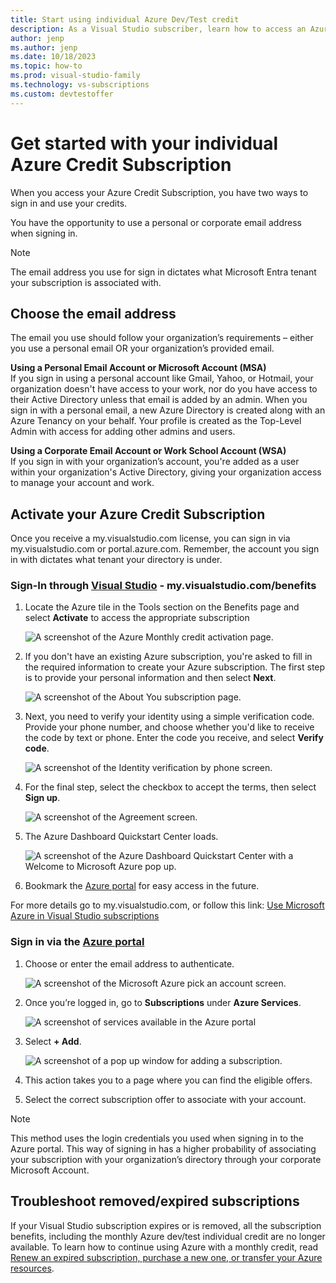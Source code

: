 ```yaml
---
title: Start using individual Azure Dev/Test credit
description: As a Visual Studio subscriber, learn how to access an Azure Credit subscription.
author: jenp
ms.author: jenp
ms.date: 10/18/2023
ms.topic: how-to
ms.prod: visual-studio-family
ms.technology: vs-subscriptions
ms.custom: devtestoffer
---
```


# Get started with your individual Azure Credit Subscription  

When you access your Azure Credit Subscription, you have two ways to sign in and use your credits.  

You have the opportunity to use a personal or corporate email address when signing in.  

> [!NOTE]
> The email address you use for sign in dictates what Microsoft Entra tenant your subscription is associated with.  

## Choose the email address  

The email you use should follow your organization’s requirements – either you use a personal email OR your organization’s provided email.

**Using a Personal Email Account or Microsoft Account (MSA)**  
If you sign in using a personal account like Gmail, Yahoo, or Hotmail, your organization doesn't have access to your work, nor do you have access to their Active Directory unless that email is added by an admin. When you sign in with a personal email, a new Azure Directory is created along with an Azure Tenancy on your behalf. Your profile is created as the Top-Level Admin with access for adding other admins and users.  

**Using a Corporate Email Account or Work School Account (WSA)**  
If you sign in with your organization’s account, you're added as a user within your organization's Active Directory, giving your organization access to manage your account and work.  

## Activate your Azure Credit Subscription  

Once you receive a my.visualstudio.com license, you can sign in via my.visualstudio.com or portal.azure.com.
Remember, the account you sign in with dictates what tenant your directory is under.  

### Sign-In through [Visual Studio](https://my.visualstudio.com/benefits) - my.visualstudio.com/benefits

1. Locate the Azure tile in the Tools section on the Benefits page and select **Activate** to access the appropriate subscription  

   ![A screenshot of the Azure Monthly credit activation page.](media/quickstart-individual-credit/activate.png "Select Activate to access your subscription.")  
2. If you don't have an existing Azure subscription, you're asked to fill in the required information to create your Azure subscription. The first step is to provide your personal information and then select **Next**.  

   ![A screenshot of the About You subscription page.](media/quickstart-individual-credit/azure-about-you.png "Enter your information and select 'Next'.")  
3. Next, you need to verify your identity using a simple verification code. Provide your phone number, and choose whether you'd like to receive the code by text or phone. Enter the code you receive, and select **Verify code**.  

   ![A screenshot of the Identity verification by phone screen.](media/quickstart-individual-credit/azure-identity.png)  
4. For the final step, select the checkbox to accept the terms, then select **Sign up**.  

   ![A screenshot of the Agreement screen.](media/quickstart-individual-credit/azure-agreement.png)  
5. The Azure Dashboard Quickstart Center loads.  

   ![A screenshot of the Azure Dashboard Quickstart Center with a Welcome to Microsoft Azure pop up.](media/quickstart-individual-credit/azure-quick-start.png)  
6. Bookmark the [Azure portal](https://portal.azure.com) for easy access in the future.  

For more details go to my.visualstudio.com, or follow this link: [Use Microsoft Azure in Visual Studio subscriptions](/visualstudio/subscriptions/vs-azure#:~:text=Eligibility%20%20%20%20Subscription%20Level%20%2F%20Program,%20%20Yes%20%2013%20more%20rows%20)  

### Sign in via the [Azure portal](https://portal.azure.com)

1. Choose or enter the email address to authenticate.

   ![A screenshot of the Microsoft Azure pick an account screen.](media/quickstart-individual-credit/pick-an-account.png "Select an account to sign in to the Azure portal.")

2. Once you’re logged in, go to **Subscriptions** under **Azure Services**.

   ![A screenshot of services available in the Azure portal](media/quickstart-individual-credit/azure-services.png "Select Subscriptions under Azure Services.")  
3. Select **+ Add**.

   ![A screenshot of a pop up window for adding a subscription.](media/quickstart-individual-credit/click-add.png "Select the add button.")  

4. This action takes you to a page where you can find the eligible offers.

5. Select the correct subscription offer to associate with your account.

> [!NOTE]
> This method uses the login credentials you used when signing in to the Azure portal. This way of signing in has a higher probability of associating your subscription with your organization’s directory through your corporate Microsoft Account.

<a name="maintain-a-subscription-to-use-monthly-credits"></a>
## Troubleshoot removed/expired subscriptions

If your Visual Studio subscription expires or is removed, all the subscription benefits, including the monthly Azure dev/test individual credit are no longer available. To learn how to continue using Azure with a monthly credit, read [Renew an expired subscription, purchase a new one, or transfer your Azure resources](troubleshoot-expired-removed-subscription.md).
